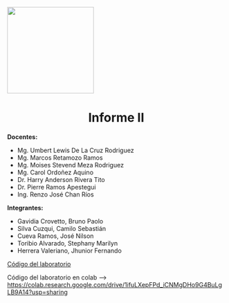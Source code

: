 <p align="left">
  <img src="https://seeklogo.com/images/U/u-cayetano-heredia-logo-CA435ADF8C-seeklogo.com.png" width="200">
  <h1 align="center">Informe II</h1>
</p>
 
<strong>Docentes:</strong>
- Mg. Umbert Lewis De La Cruz Rodriguez 
- Mg. Marcos Retamozo Ramos
- Mg. Moises Stevend Meza Rodriguez
- Mg. Carol Ordoñez Aquino
- Dr. Harry Anderson Rivera Tito  
- Dr. Pierre Ramos Apestegui 
- Ing. Renzo José Chan Ríos

<strong>Integrantes:</strong>
- Gavidia Crovetto, Bruno Paolo
- Silva Cuzqui, Camilo Sebastián
- Cueva Ramos, José Nilson
- Toribio Alvarado, Stephany Marilyn
- Herrera Valeriano, Jhunior Fernando

[Código del laboratorio](https://github.com/stephany-toribio/ProyectosDeIngenieria1/blob/main/Laboratorios/Lab2/Lab_II(Semana_2).ipynb)

Código del laboratorio en colab -->
https://colab.research.google.com/drive/1ifuLXepFPd_iCNMgDHo9G4BuLgLB9A14?usp=sharing
